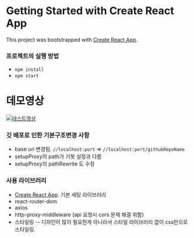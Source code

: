 # Getting Started with Create React App

This project was bootstrapped with [Create React App](https://github.com/facebook/create-react-app).

### 프로젝트의 실행 방법

- `npm install`
- `npm start`

# 데모영상

[![테스트영상](https://user-images.githubusercontent.com/73675549/231036386-6167a4c9-a404-42a6-9a2b-3c8ca229c4bf.PNG)](https://youtu.be/P2Jdr2rOKcE)

### 깃 배포로 인한 기본구조변경 사항

- base uri 변경됨. `//localhost:port` => `//localhost:port/githubRepoName`
- setupProxy의 path가 기봇 설정과 다름
- setupProxy의 pathRewrite 도 수정

### 사용 라이브러리

- [Create React App](https://github.com/facebook/create-react-app). 기본 세팅 라이브러리
- react-router-dom
- axios
- http-proxy-middleware (api 요청시 cors 문제 해결 위함)
- 스타일링
  -- 디자인이 많이 필요한게 아니라서 스타일 라이브러리 없이 css만으로 스타일링.
